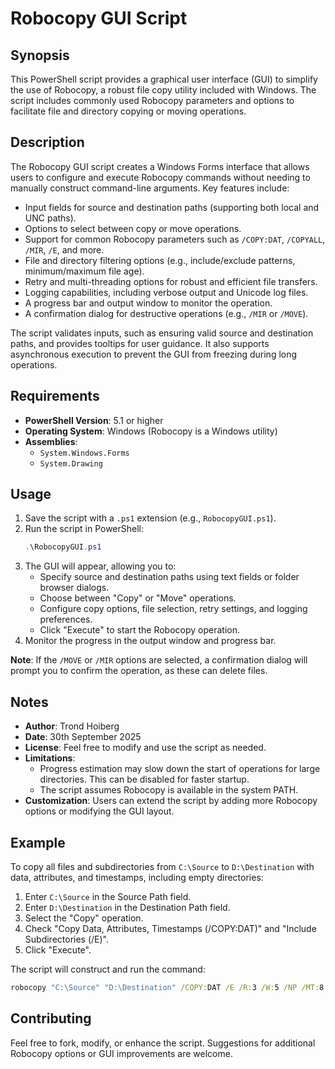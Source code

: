# Robocopy GUI Script

## Synopsis
This PowerShell script provides a graphical user interface (GUI) to simplify the use of Robocopy, a robust file copy utility included with Windows. The script includes commonly used Robocopy parameters and options to facilitate file and directory copying or moving operations.

## Description
The Robocopy GUI script creates a Windows Forms interface that allows users to configure and execute Robocopy commands without needing to manually construct command-line arguments. Key features include:
- Input fields for source and destination paths (supporting both local and UNC paths).
- Options to select between copy or move operations.
- Support for common Robocopy parameters such as `/COPY:DAT`, `/COPYALL`, `/MIR`, `/E`, and more.
- File and directory filtering options (e.g., include/exclude patterns, minimum/maximum file age).
- Retry and multi-threading options for robust and efficient file transfers.
- Logging capabilities, including verbose output and Unicode log files.
- A progress bar and output window to monitor the operation.
- A confirmation dialog for destructive operations (e.g., `/MIR` or `/MOVE`).

The script validates inputs, such as ensuring valid source and destination paths, and provides tooltips for user guidance. It also supports asynchronous execution to prevent the GUI from freezing during long operations.

## Requirements
- **PowerShell Version**: 5.1 or higher
- **Operating System**: Windows (Robocopy is a Windows utility)
- **Assemblies**: 
  - `System.Windows.Forms`
  - `System.Drawing`

## Usage
1. Save the script with a `.ps1` extension (e.g., `RobocopyGUI.ps1`).
2. Run the script in PowerShell:
   ```powershell
   .\RobocopyGUI.ps1
   ```
3. The GUI will appear, allowing you to:
   - Specify source and destination paths using text fields or folder browser dialogs.
   - Choose between "Copy" or "Move" operations.
   - Configure copy options, file selection, retry settings, and logging preferences.
   - Click "Execute" to start the Robocopy operation.
4. Monitor the progress in the output window and progress bar.

**Note**: If the `/MOVE` or `/MIR` options are selected, a confirmation dialog will prompt you to confirm the operation, as these can delete files.

## Notes
- **Author**: Trond Hoiberg
- **Date**: 30th September 2025
- **License**: Feel free to modify and use the script as needed.
- **Limitations**: 
  - Progress estimation may slow down the start of operations for large directories. This can be disabled for faster startup.
  - The script assumes Robocopy is available in the system PATH.
- **Customization**: Users can extend the script by adding more Robocopy options or modifying the GUI layout.

## Example
To copy all files and subdirectories from `C:\Source` to `D:\Destination` with data, attributes, and timestamps, including empty directories:
1. Enter `C:\Source` in the Source Path field.
2. Enter `D:\Destination` in the Destination Path field.
3. Select the "Copy" operation.
4. Check "Copy Data, Attributes, Timestamps (/COPY:DAT)" and "Include Subdirectories (/E)".
5. Click "Execute".

The script will construct and run the command:
```cmd
robocopy "C:\Source" "D:\Destination" /COPY:DAT /E /R:3 /W:5 /NP /MT:8
```

## Contributing
Feel free to fork, modify, or enhance the script. Suggestions for additional Robocopy options or GUI improvements are welcome.